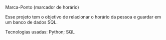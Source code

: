 Marca-Ponto (marcador de horário)



Esse projeto tem o objetivo de relacionar o horário da pessoa e guardar em um banco de dados SQL.


Tecnologias usadas:
Python;
SQL